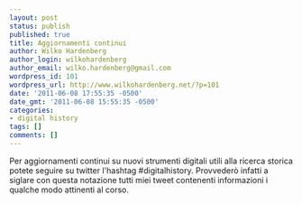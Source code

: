 ```yaml
---
layout: post
status: publish
published: true
title: Aggiornamenti continui
author: Wilko Hardenberg
author_login: wilkohardenberg
author_email: wilko.hardenberg@gmail.com
wordpress_id: 101
wordpress_url: http://www.wilkohardenberg.net/?p=101
date: '2011-06-08 17:55:35 -0500'
date_gmt: '2011-06-08 15:55:35 -0500'
categories:
- digital history
tags: []
comments: []
---
```

<p>Per aggiornamenti continui su nuovi strumenti digitali utili alla ricerca storica potete seguire su twitter l'hashtag #digitalhistory. Provveder&ograve; infatti a siglare con questa notazione tutti miei tweet contenenti informazioni i qualche modo attinenti al corso.</p>
